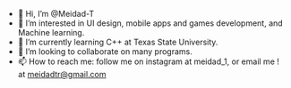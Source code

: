 - 👋 Hi, I’m @Meidad-T
- 👀 I’m interested in UI design, mobile apps and games development, and Machine learning.
- 🌱 I’m currently learning C++ at Texas State University.
- 💞️ I’m looking to collaborate on many programs.
- 📫 How to reach me: follow me on instagram at meidad_1, or email me ! at meidadtr@gmail.com

<!---
Meidad-T/Meidad-T is a ✨ special ✨ repository because its `README.md` (this file) appears on your GitHub profile.
You can click the Preview link to take a look at your changes.
--->
